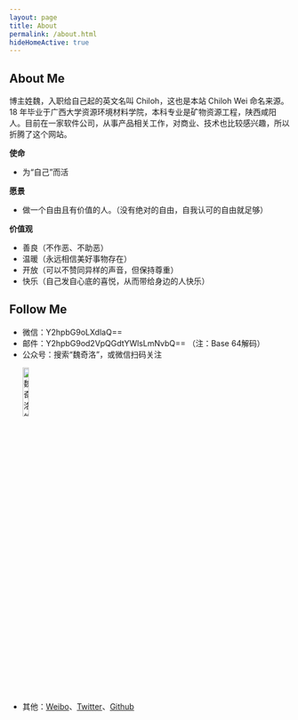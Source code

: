 ```yaml
---
layout: page
title: About
permalink: /about.html
hideHomeActive: true
---
```


## About Me

博主姓魏，入职给自己起的英文名叫 Chiloh，这也是本站 Chiloh Wei 命名来源。18 年毕业于广西大学资源环境材料学院，本科专业是矿物资源工程，陕西咸阳人。目前在一家软件公司，从事产品相关工作，对商业、技术也比较感兴趣，所以折腾了这个网站。

**使命**
- 为“自己”而活

**愿景**
- 做一个自由且有价值的人。（没有绝对的自由，自我认可的自由就足够）

**价值观**
- 善良（不作恶、不助恶）
- 温暖（永远相信美好事物存在）
- 开放（可以不赞同异样的声音，但保持尊重）
- 快乐（自己发自心底的喜悦，从而带给身边的人快乐）


## Follow Me

- 微信：Y2hpbG9oLXdlaQ==
- 邮件：Y2hpbG9od2VpQGdtYWlsLmNvbQ== （注：Base 64解码）
- 公众号：搜索“魏奇洛”，或微信扫码关注
  
<ul align="left">
    <img src="https://chilohdata.s3.bitiful.net/qrcode.jpg" alt="魏奇洛的公众号二维码" style="width: 15%; height: auto;"/>
</ul>

- 其他：[Weibo](https://weibo.com/u/7873805545)、[Twitter](https://twitter.com/chiloh_cn)、[Github](https://github.com/chilohwei)